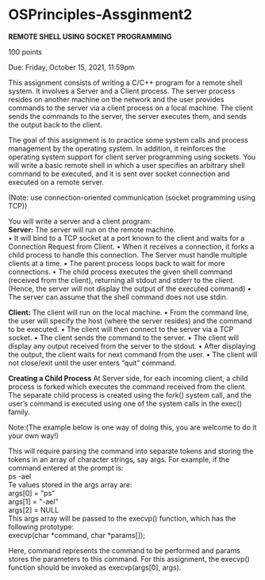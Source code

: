 # OSPrinciples-Assginment2

**REMOTE SHELL USING SOCKET PROGRAMMING**
 
100 points 
 
Due: Friday, October 15, 2021, 11:59pm 
 
This assignment consists of writing a C/C++ program for a remote shell system. It involves a Server and a Client process. The server process resides on another machine on  the  network  and  the  user  provides  commands  to  the  server  via  a  client  process  on  a local  machine.  The  client  sends  the  commands  to  the  server,  the  server  executes  them, and sends the output back to the client.  

The  goal  of  this assignment  is  to  practice  some  system  calls  and  process management  by  the  operating  system.  In  addition,  it  reinforces  the  operating  system support for client server programming using sockets. You will write a basic remote shell in which a user specifies an arbitrary shell command to be executed, and it is sent over socket connection and executed on a remote server. 

(Note: use connection-oriented communication (socket programming using TCP))  

You will write a server and a client program:  
**Server:** The server will run on the remote machine.  
• It will bind to a TCP socket at a port known to the client and waits for a Connection Request from Client. 
• When it receives a connection, it forks a child process to handle this connection. The Server must handle multiple clients at a time. 
• The parent process loops back to wait for more connections. 
• The  child  process  executes  the  given  shell  command  (received  from  the  client), returning  all  stdout  and  stderr  to  the  client.  (Hence,  the  server  will  not  display the output of the executed command) 
• The server can assume that the shell command does not use stdin. 
  
**Client:** The client will run on the local machine.  • From the command line, the user will specify the host (where the server resides) 
and the command to be executed. 
• The client will then connect to the server via a TCP socket. 
• The client sends the command to the server. 
• The client will display any output received from the server to the stdout. 
• After displaying the output, the client waits for next command from the user. 
• The client will not close/exit until the user enters “quit” command. 

**Creating a Child Process**
At Server side, for each incoming client, a child process is forked which executes the command received from the client.  
The separate child process is created using the fork() system call, and the user’s command is executed using one of the system calls in the exec() family.  

Note:(The example below is one way of doing this, you are welcome to do it your own way!)  

This will require parsing the command into separate tokens and storing the tokens in an array of character strings, say args. For example, if the command entered at the prompt is:  
ps -ael  
Te values stored in the args array are:  
args[0] = "ps"  
args[1] = "-ael"  
args[2] = NULL  
This args array will be passed to the execvp() function, which has the following prototype:  
execvp(char *command, char *params[]);  

Here, command  represents the command to be performed and params stores the parameters  to  this  command.  For  this  assignment,  the  execvp()  function  should  be invoked as execvp(args[0], args). 
